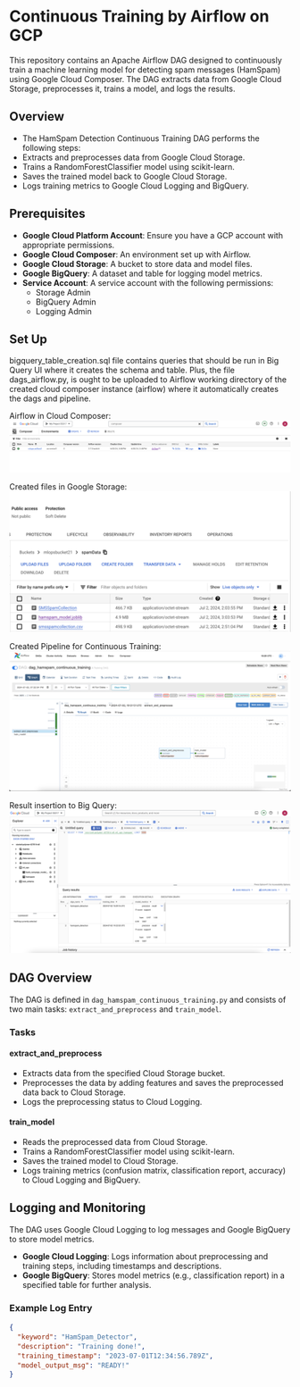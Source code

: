 # Continuous Training by Airflow on GCP
This repository contains an Apache Airflow DAG designed to continuously train a machine learning model for detecting spam messages (HamSpam) using Google Cloud Composer. The DAG extracts data from Google Cloud Storage, preprocesses it, trains a model, and logs the results.


## Overview

- The HamSpam Detection Continuous Training DAG performs the following steps:
- Extracts and preprocesses data from Google Cloud Storage.
- Trains a RandomForestClassifier model using scikit-learn.
- Saves the trained model back to Google Cloud Storage.
- Logs training metrics to Google Cloud Logging and BigQuery.

## Prerequisites

- **Google Cloud Platform Account**: Ensure you have a GCP account with appropriate permissions.
- **Google Cloud Composer**: An environment set up with Airflow.
- **Google Cloud Storage**: A bucket to store data and model files.
- **Google BigQuery**: A dataset and table for logging model metrics.
- **Service Account**: A service account with the following permissions:
  - Storage Admin
  - BigQuery Admin
  - Logging Admin

## Set Up
bigquery_table_creation.sql file contains queries that should be run in Big Query UI where it creates the schema and table. Plus, the file dags_airflow.py, is ought to be uploaded to Airflow working directory of the created cloud composer instance (airflow) where it automatically creates the dags and pipeline.

Airflow in Cloud Composer:
![CC Image](https://github.com/ArianFotouhi/AirflowOnGCP/blob/main/assets/CloudComposer.png?raw=true)

Created files in Google Storage:
![GS Image](https://github.com/ArianFotouhi/AirflowOnGCP/blob/main/assets/GoogleStorage.png?raw=true)

Created Pipeline for Continuous Training:
![AF Image](https://github.com/ArianFotouhi/AirflowOnGCP/blob/main/assets/airflow-1.png?raw=true)

Result insertion to Big Query:
![BQ Image](https://github.com/ArianFotouhi/AirflowOnGCP/blob/main/assets/BigQuery.png?raw=true)




## DAG Overview

The DAG is defined in `dag_hamspam_continuous_training.py` and consists of two main tasks: `extract_and_preprocess` and `train_model`.

### Tasks

#### extract_and_preprocess

- Extracts data from the specified Cloud Storage bucket.
- Preprocesses the data by adding features and saves the preprocessed data back to Cloud Storage.
- Logs the preprocessing status to Cloud Logging.

#### train_model

- Reads the preprocessed data from Cloud Storage.
- Trains a RandomForestClassifier model using scikit-learn.
- Saves the trained model to Cloud Storage.
- Logs training metrics (confusion matrix, classification report, accuracy) to Cloud Logging and BigQuery.

## Logging and Monitoring

The DAG uses Google Cloud Logging to log messages and Google BigQuery to store model metrics.

- **Google Cloud Logging**: Logs information about preprocessing and training steps, including timestamps and descriptions.
- **Google BigQuery**: Stores model metrics (e.g., classification report) in a specified table for further analysis.

### Example Log Entry

```json
{
  "keyword": "HamSpam_Detector",
  "description": "Training done!",
  "training_timestamp": "2023-07-01T12:34:56.789Z",
  "model_output_msg": "READY!"
}
